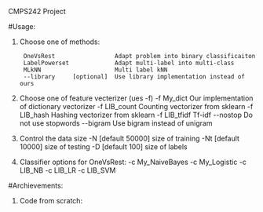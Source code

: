 CMPS242 Project

#Usage:

1. Choose one of methods:

        OneVsRest                 Adapt problem into binary classificaiton
        LabelPowerset             Adapt multi-label into multi-class
        MLkNN                     Multi label kNN
        --library     [optional]  Use library implementation instead of ours

2. Choose one of feature vecterizer (ues -f)
        -f My_dict                Our implementation of dictionary vectorizer
        -f LIB_count              Counting vectorizer from sklearn
        -f LIB_hash               Hashing vectorizer from sklearn
        -f LIB_tfidf              Tf-idf
        --nostop                  Do not use stopwords
        --bigram                  Use bigram instead of unigram

3. Control the data size
        -N       [default 50000]  size of training
        -Nt      [default 10000]  size of testing
        -D       [default 100]   size of labels

4. Classifier options for OneVsRest:
        -c My_NaiveBayes
        -c My_Logistic
        -c LIB_NB
        -c LIB_LR
        -c LIB_SVM


#Archievements:

1. Code from scratch:
